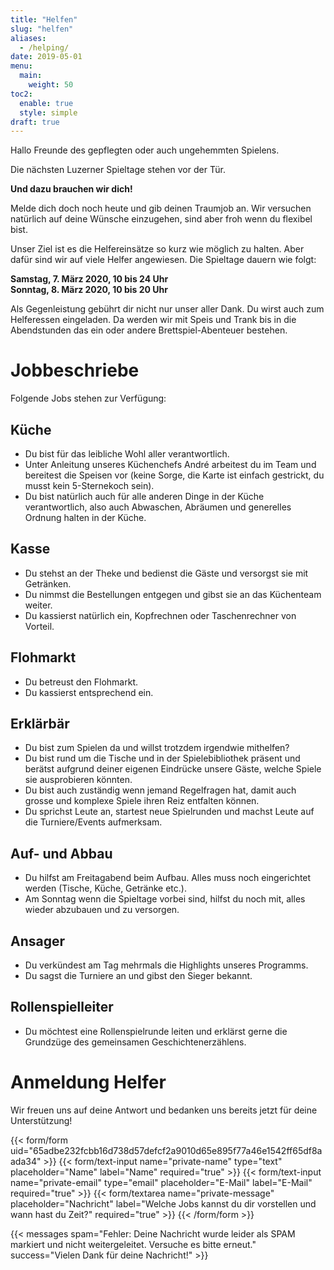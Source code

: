 ```yaml
---
title: "Helfen"
slug: "helfen"
aliases:
  - /helping/
date: 2019-05-01
menu:
  main:
    weight: 50
toc2:
  enable: true
  style: simple
draft: true
---
```


Hallo Freunde des gepflegten oder auch ungehemmten Spielens.

Die nächsten Luzerner Spieltage stehen vor der Tür.

**Und dazu brauchen wir dich!**

Melde dich doch noch heute und gib deinen Traumjob an. Wir versuchen natürlich auf deine Wünsche einzugehen, sind aber froh wenn du flexibel bist.

Unser Ziel ist es die Helfereinsätze so kurz wie möglich zu halten. Aber dafür sind wir auf viele Helfer angewiesen. Die Spieltage dauern wie folgt:

**Samstag, 7. März 2020, 10 bis 24 Uhr**\
**Sonntag, 8. März 2020, 10 bis 20 Uhr**

Als Gegenleistung gebührt dir nicht nur unser aller Dank. Du wirst auch zum Helferessen eingeladen. Da werden wir mit Speis und Trank bis in die Abendstunden das ein oder andere Brettspiel-Abenteuer bestehen.

# Jobbeschriebe

Folgende Jobs stehen zur Verfügung:

## Küche
* Du bist für das leibliche Wohl aller verantwortlich.
* Unter Anleitung unseres Küchenchefs André arbeitest du im Team und bereitest die Speisen vor (keine Sorge, die Karte ist einfach gestrickt, du musst kein 5-Sternekoch sein).
* Du bist natürlich auch für alle anderen Dinge in der Küche verantwortlich, also auch Abwaschen, Abräumen und generelles Ordnung halten in der Küche.

## Kasse
* Du stehst an der Theke und bedienst die Gäste und versorgst sie mit Getränken.
* Du nimmst die Bestellungen entgegen und gibst sie an das Küchenteam weiter.
* Du kassierst natürlich ein, Kopfrechnen oder Taschenrechner von Vorteil.

## Flohmarkt
* Du betreust den Flohmarkt.
* Du kassierst entsprechend ein.

## Erklärbär
* Du bist zum Spielen da und willst trotzdem irgendwie mithelfen?
* Du bist rund um die Tische und in der Spielebibliothek präsent und berätst aufgrund deiner eigenen Eindrücke unsere Gäste, welche Spiele sie ausprobieren könnten.
* Du bist  auch zuständig wenn jemand Regelfragen hat, damit auch grosse und komplexe Spiele ihren Reiz entfalten können.
* Du sprichst Leute an, startest neue Spielrunden und machst Leute auf die Turniere/Events aufmerksam.

## Auf- und Abbau
* Du hilfst am Freitagabend beim Aufbau. Alles muss noch eingerichtet werden (Tische, Küche, Getränke etc.).
* Am Sonntag wenn die Spieltage vorbei sind, hilfst du noch mit, alles wieder abzubauen und zu versorgen.

## Ansager
* Du verkündest am Tag mehrmals die Highlights unseres Programms.
* Du sagst die Turniere an und gibst den Sieger bekannt.

## Rollenspielleiter
* Du möchtest eine Rollenspielrunde leiten und erklärst gerne die Grundzüge des gemeinsamen Geschichtenerzählens.

# Anmeldung Helfer

Wir freuen uns auf deine Antwort und bedanken uns bereits jetzt für deine Unterstützung!

{{< form/form uid="65adbe232fcbb16d738d57defcf2a9010d65e895f77a46e1542ff65df8aada34" >}}
  {{< form/text-input name="private-name" type="text" placeholder="Name" label="Name" required="true" >}}
  {{< form/text-input name="private-email" type="email" placeholder="E-Mail" label="E-Mail" required="true" >}}
  {{< form/textarea name="private-message" placeholder="Nachricht" label="Welche Jobs kannst du dir vorstellen und wann hast du Zeit?" required="true" >}}
{{< /form/form >}}

{{< messages spam="Fehler: Deine Nachricht wurde leider als SPAM markiert und nicht weitergeleitet. Versuche es bitte erneut." success="Vielen Dank für deine Nachricht!" >}}
